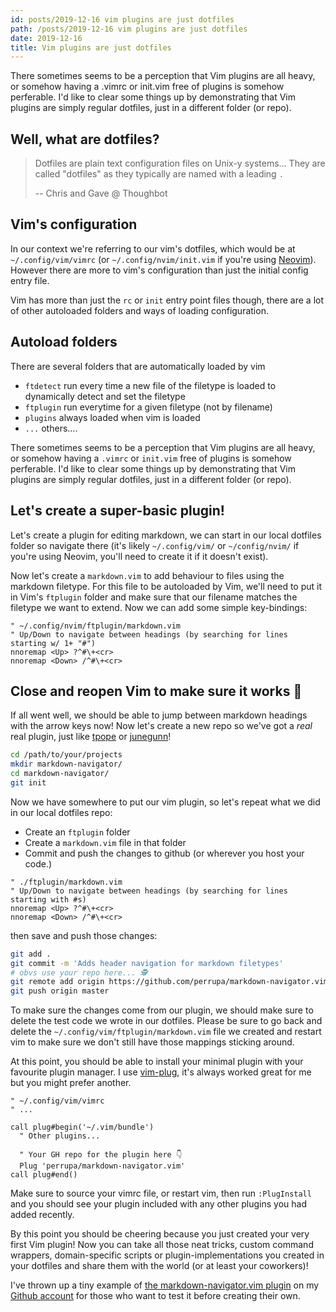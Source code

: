 ```yaml
---
id: posts/2019-12-16 vim plugins are just dotfiles
path: /posts/2019-12-16 vim plugins are just dotfiles
date: 2019-12-16
title: Vim plugins are just dotfiles
---
```


There sometimes seems to be a perception that Vim plugins are all heavy, or somehow having a .vimrc or init.vim free of plugins is somehow perferable. I'd like to clear some things up by demonstrating that Vim plugins are simply regular dotfiles, just in a different folder (or repo).


## Well, what are dotfiles?

> Dotfiles are plain text configuration files on Unix-y systems... They are called "dotfiles" as they typically are named with a leading `.`
>
> -- Chris and Gave @ Thoughbot


## Vim's configuration

In our context we're referring to our vim's dotfiles, which would be at `~/.config/vim/vimrc` (or `~/.config/nvim/init.vim` if you're using [Neovim](https://neovim.io/)). However there are more to vim's configuration than just the initial config entry file.

Vim has more than just the `rc` or `init` entry point files though, there are a lot of other autoloaded folders and ways of loading configuration.


## Autoload folders

There are several folders that are automatically loaded by vim

- `ftdetect` run every time a new file of the filetype is loaded to dynamically detect and set the filetype
- `ftplugin` run everytime for a given filetype (not by filename)
- `plugins` always loaded when vim is loaded
- `...` others....

There sometimes seems to be a perception that Vim plugins are all heavy, or somehow having a `.vimrc` or `init.vim` free of plugins is somehow perferable. I'd like to clear some things up by demonstrating that Vim plugins are simply regular dotfiles, just in a different folder (or repo).


## Let's create a super-basic plugin!

Let's create a plugin for editing markdown, we can start in our local dotfiles folder so navigate there (it's likely `~/.config/vim/` or `~/config/nvim/` if you're using Neovim, you'll need to create it if it doesn't exist).

Now let's create a `markdown.vim` to add behaviour to files using the markdown filetype. For this file to be autoloaded by Vim, we'll need to put it in Vim's `ftplugin` folder and make sure that our filename matches the filetype we want to extend. Now we can add some simple key-bindings:

```vim
" ~/.config/nvim/ftplugin/markdown.vim
" Up/Down to navigate between headings (by searching for lines starting w/ 1+ "#")
nnoremap <Up> ?^#\+<cr>
nnoremap <Down> /^#\+<cr>
```


## Close and reopen Vim to make sure it works 🤞

If all went well, we should be able to jump between markdown headings with the arrow keys now! Now let's create a new repo so we've got a _real_ real plugin, just like [tpope](https://github.com/tpope) or [junegunn](https://github.com/junegunn)!

```sh
cd /path/to/your/projects
mkdir markdown-navigator/
cd markdown-navigator/
git init
```

Now we have somewhere to put our vim plugin, so let's repeat what we did in our local dotfiles repo:

- Create an `ftplugin` folder
- Create a `markdown.vim` file in that folder
- Commit and push the changes to github (or wherever you host your code.)

```vim
" ./ftplugin/markdown.vim
" Up/Down to navigate between headings (by searching for lines starting with #s)
nnoremap <Up> ?^#\+<cr>
nnoremap <Down> /^#\+<cr>
```

then save and push those changes:

```sh
git add .
git commit -m 'Adds header navigation for markdown filetypes'
# obvs use your repo here... 🕵
git remote add origin https://github.com/perrupa/markdown-navigator.vim
git push origin master
```

To make sure the changes come from our plugin, we should make sure to delete the test code we wrote in our dotfiles. Please be sure to go back and delete the `~/.config/vim/ftplugin/markdown.vim` file we created and restart vim to make sure we don't still have those mappings sticking around.

At this point, you should be able to install your minimal plugin with your favourite plugin manager. I use [vim-plug](https://github.com/junegunn/vim-plug), it's always worked great for me but you might prefer another.

```vim
" ~/.config/vim/vimrc
" ...

call plug#begin('~/.vim/bundle')
  " Other plugins...

  " Your GH repo for the plugin here 👇
  Plug 'perrupa/markdown-navigator.vim'
call plug#end()
```

Make sure to source your vimrc file, or restart vim, then run `:PlugInstall` and you should see your plugin included with any other plugins you had added recently.

By this point you should be cheering because you just created your very first Vim plugin! Now you can take all those neat tricks, custom command wrappers, domain-specific scripts or plugin-implementations you created in your dotfiles and share them with the world (or at least your coworkers)!

I've thrown up a tiny example of [the markdown-navigator.vim plugin](https://github.com/perrupa/markdown-navigator.vim) on my [Github account](https://github.com/perrupa/) for those who want to test it before creating their own.
